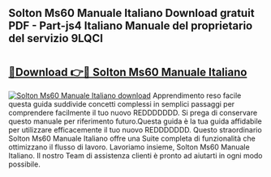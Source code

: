 ## Solton Ms60 Manuale Italiano Download gratuit PDF - Part-js4 Italiano Manuale del proprietario del servizio 9LQCI

# <h2><a href="http://dfee77f.blite.top/?on=Solton+Ms60+Manuale+Italiano">🔗Download 👉🔴 Solton Ms60 Manuale Italiano</a></h2>

[![Solton Ms60 Manuale Italiano download](https://i.imgur.com/lujVjoI.png)](http://dfee77f.blite.top/?on=Solton+Ms60+Manuale+Italiano)
Apprendimento reso facile questa guida suddivide concetti complessi in semplici passaggi per comprendere facilmente il tuo nuovo REDDDDDDD. Si prega di conservare questo manuale per riferimento futuro.Questa guida è la tua guida affidabile per utilizzare efficacemente il tuo nuovo REDDDDDDD. Questo straordinario Solton Ms60 Manuale Italiano offre una Suite completa di funzionalità che ottimizzano il flusso di lavoro. Lavoriamo insieme, Solton Ms60 Manuale Italiano. Il nostro Team di assistenza clienti è pronto ad aiutarti in ogni modo possibile.
